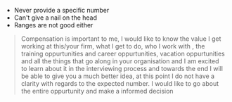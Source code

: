 - Never provide a specific number
- Can't give a nail on the head
- Ranges are not good either
> Compensation is important to me, I would like to know the value I get working at this/your firm, what I get to do, who I work with , the training oppurtunities and career oppurtunities, vacation oppurtunities and all the things that go along in your organisation and I am excited to learn about it in the interviewing process and towards the end I will be able to give you a much better idea, at this point I do not have a clarity with regards to the expected number. I would like to go about the entire oppurtunity and make a informed decision